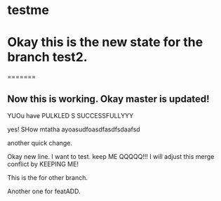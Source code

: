 # testme

# Okay this is the new state for the branch test2.
=======
## Now this is working. Okay master is updated!

YUOu have PULKLED S SUCCESSFULLYYY

yes! SHow mtatha ayoasudfoasdfasdfsdaafsd



another quick change.

Okay new line. I want to test.
keep ME QQQQQ!!!
I will adjust this merge conflict by KEEPING ME!


This is the for other branch.

Another one for featADD.
